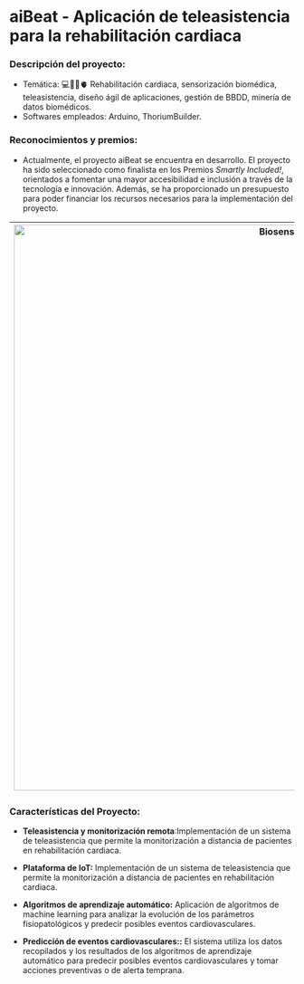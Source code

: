 # aiBeat - Aplicación de teleasistencia para la rehabilitación cardiaca

### **Descripción del proyecto:**
  - Temática: 💻👨‍⚕️🫀 Rehabilitación cardiaca, sensorización biomédica, teleasistencia, diseño ágil de aplicaciones, gestión de BBDD, minería de datos biomédicos.
  - Softwares empleados: Arduino, ThoriumBuilder.
    
### **Reconocimientos y premios:**
  - Actualmente, el proyecto aiBeat se encuentra en desarrollo. El proyecto ha sido seleccionado como finalista en los  Premios *Smartly Included!*, orientados a fomentar una mayor accesibilidad e inclusión a través de la tecnología e innovación. 
Además, se ha proporcionado un presupuesto para poder financiar los recursos necesarios para la implementación del proyecto.

| <img src="https://user-images.githubusercontent.com/79250883/250941953-2748767a-3552-42ee-af14-518329e24ddb.png" alt="Biosensor Cutáneo" width="1000" height="auto"> |Aplicación de teleasistencia para la monitorización de pacientes sometidos a una rehabilitación cardiaca. El sistema, aparte de contar con la plataforma de IoT, trabaja con algoritmos de aprendizaje automático para la predicción de eventos cardiovasculares en base a la evolución de los parámetros fisiopatológicos del paciente y otros factores relevantes.|
|---|---|


### Características del Proyecto:

- **Teleasistencia y monitorización remota**:Implementación de un sistema de teleasistencia que permite la monitorización a distancia de pacientes en rehabilitación cardiaca.

- **Plataforma de IoT:** Implementación de un sistema de teleasistencia que permite la monitorización a distancia de pacientes en rehabilitación cardiaca.

- **Algoritmos de aprendizaje automático:**  Aplicación de algoritmos de machine learning para analizar la evolución de los parámetros fisiopatológicos y predecir posibles eventos cardiovasculares.

- **Predicción de eventos cardiovasculares::**  El sistema utiliza los datos recopilados y los resultados de los algoritmos de aprendizaje automático para predecir posibles eventos cardiovasculares y tomar acciones preventivas o de alerta temprana.
